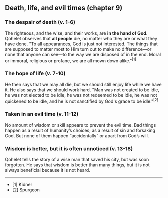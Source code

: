 ## Death, life, and evil times (chapter 9)

### The despair of death (v. 1-6)

The righteous, and the wise, and their works, are **in the hand of God**. Qohelet observes that **all people** die, no matter who they are or what they have done. "To all appearances, God is just not interested. The things that are supposed to matter most to Him turn out to make no difference—or none that anyone can see—to the way we are disposed of in the end. Moral or immoral, religious or profane, we are all mown down alike."<sup>[1]</sup>

### The hope of life (v. 7-10)

He then says that we may all die, but we should still enjoy life while we have it. He also says that we should work hard. "Man was not created to be idle, he was not elected to be idle, he was not redeemed to be idle, he was not quickened to be idle, and he is not sanctified by God's grace to be idle."<sup>[2]</sup>

### Taken in an evil time (v. 11-12)

No amount of wisdom or skill appears to prevent the evil time. Bad things happen as a result of humanity’s choices; as a result of sin and forsaking God. But none of them happen “accidentally” or apart from God’s will.

### Wisdom is better, but it is often unnoticed (v. 13-18)

Qohelet tells the story of a wise man that saved his city, but was soon forgotten. He says that wisdom is better than many things, but it is not always beneficial because it is not heard.

-------------------------------------------------------

* [1] Kidner
* [2] Spurgeon

